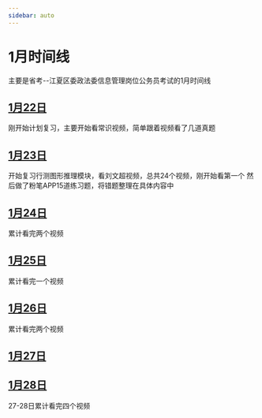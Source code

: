 ```yaml
---
sidebar: auto
---
```


# 1月时间线

主要是省考--江夏区委政法委信息管理岗位公务员考试的1月时间线

## [1月22日](/examinationStudy/timeLine/January/2024_01_22.html "1月22日")
刚开始计划复习，主要开始看常识视频，简单跟着视频看了几道真题

## [1月23日](/examinationStudy/timeLine/January/2024_01_23.html "1月23日")
开始复习行测图形推理模块，看刘文超视频，总共24个视频，刚开始看第一个
然后做了粉笔APP15道练习题，将错题整理在具体内容中

## [1月24日](/examinationStudy/timeLine/January/2024_01_24.html "1月24日")
累计看完两个视频

## [1月25日](/examinationStudy/timeLine/January/2024_01_25.html "1月25日")
累计看完一个视频

## [1月26日](/examinationStudy/timeLine/January/2024_01_26.html "1月26日")
累计看完两个视频

## [1月27日](/examinationStudy/timeLine/January/2024_01_27.html "1月27日")

## [1月28日](/examinationStudy/timeLine/January/2024_01_28.html "1月28日")
27-28日累计看完四个视频
